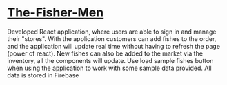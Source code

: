 # [The-Fisher-Men](http://malbaron0.github.io/Hosting-The-Fisher-Men/)

Developed React application, where users are able to sign in and manage their "stores". With the application customers can add fishes to 
the order, and the application will update real time without having to refresh the page (power of react). 
New fishes can also be added to the market via the inventory, all the components will update. Use load sample fishes button when using the application to work with some sample data provided. 
All data is stored in Firebase
##
